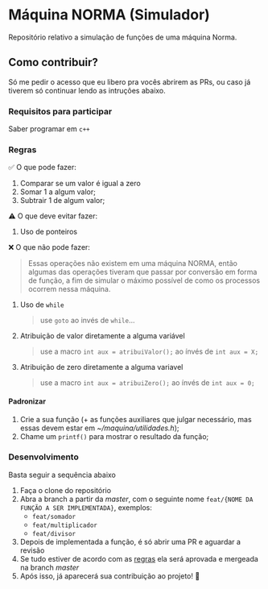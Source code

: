 # Máquina NORMA (Simulador)

Repositório relativo a simulação de funções de uma máquina Norma.

## Como contribuir?

Só me pedir o acesso que eu libero pra vocês abrirem as PRs, ou caso já tiverem só continuar lendo as intruções abaixo.

### Requisitos para participar

Saber programar em `c++`

### Regras

✅ O que pode fazer:

1. Comparar se um valor é igual a zero
2. Somar 1 a algum valor;
3. Subtrair 1 de algum valor;

⚠️ O que deve evitar fazer:

1. Uso de ponteiros

❌ O que não pode fazer:

> Essas operações não existem em uma máquina NORMA, então algumas das operações tiveram que passar por conversão em forma de função, a fim de simular o máximo possível de como os processos ocorrem nessa máquina.

1. Uso de `while`
   > use `goto` ao invés de `while`...
2. Atribuição de valor diretamente a alguma variável
   > use a macro `int aux = atribuiValor();` ao ínvés de `int aux = X;`
3. Atribuição de zero diretamente a alguma variavel
   > use a macro `int aux = atribuiZero();` ao ínvés de `int aux = 0;`

#### Padronizar

1. Crie a sua função (+ as funções auxiliares que julgar necessário, mas essas devem estar em _~/maquina/utilidades.h_);
2. Chame um `printf()` para mostrar o resultado da função;

### Desenvolvimento

Basta seguir a sequência abaixo

1. Faça o clone do repositório
2. Abra a branch a partir da _master_, com o seguinte nome `feat/{NOME DA FUNÇÃO A SER IMPLEMENTADA}`, exemplos:
   - `feat/somador`
   - `feat/multiplicador`
   - `feat/divisor`
3. Depois de implementada a função, é só abrir uma PR e aguardar a revisão
4. Se tudo estiver de acordo com as [regras](#regras) ela será aprovada e mergeada na branch _master_
5. Após isso, já aparecerá sua contribuição ao projeto! 🎉
